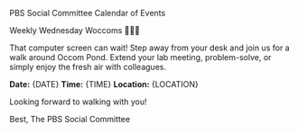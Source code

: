 PBS Social Committee Calendar of Events

Weekly Wednesday Woccoms 🚶🌲🌳

That computer screen can wait!  Step away from your desk and join us for a walk around Occom Pond. Extend your lab meeting, problem-solve, or simply enjoy the fresh air with colleagues.

**Date:** {DATE}
**Time:** {TIME}
**Location:** {LOCATION}

Looking forward to walking with you!

Best,
The PBS Social Committee
